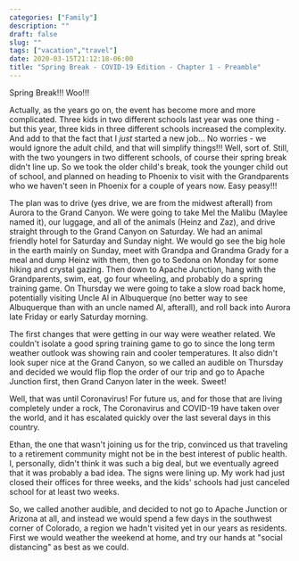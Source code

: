 ```yaml
---
categories: ["Family"]
description: ""
draft: false
slug: ""
tags: ["vacation","travel"]
date: 2020-03-15T21:12:18-06:00
title: "Spring Break - COVID-19 Edition - Chapter 1 - Preamble"
---
```


Spring Break!!! Woo!!!

Actually, as the years go on, the event has become more and more complicated. Three kids in two different schools last year was one thing - but this year, three kids in three different schools increased the complexity. And add to that the fact that I _just_ started a new job... No worries - we would ignore the adult child, and that will simplify things!!! Well, sort of. Still, with the two youngers in two different schools, of course their spring break didn't line up. So we took the older child's break, took the younger child out of school, and planned on heading to Phoenix to visit with the Grandparents who we haven't seen in Phoenix for a couple of years now. Easy peasy!!!

The plan was to drive (yes drive, we are from the midwest afterall) from Aurora to the Grand Canyon. We were going to take Mel the Malibu (Maylee named it), our luggage, and all of the animals (Heinz and Zaz), and drive straight through to the Grand Canyon on Saturday. We had an animal friendly hotel for Saturday and Sunday night. We would go see the big hole in the earth mainly on Sunday, meet with Grandpa and Grandma Grady for a meal and dump Heinz with them, then go to Sedona on Monday for some hiking and crystal gazing. Then down to Apache Junction, hang with the Grandparents, swim, eat, go four wheeling, and probably do a spring training game. On Thursday we were going to take a slow road back home, potentially visiting Uncle Al in Albuquerque (no better way to see Albuquerque than with an uncle named Al, afterall), and roll back into Aurora late Friday or early Saturday morning.

The first changes that were getting in our way were weather related. We couldn't isolate a good spring training game to go to since the long term weather outlook was showing rain and cooler temperatures. It also didn't look super nice at the Grand Canyon, so we called an audible on Thursday and decided we would flip flop the order of our trip and go to Apache Junction first, then Grand Canyon later in the week. Sweet!

Well, that was until Coronavirus! For future us, and for those that are living completely under a rock, The Coronavirus and COVID-19 have taken over the world, and it has escalated quickly over the last several days in this country. 

Ethan, the one that wasn't joining us for the trip, convinced us that traveling to a retirement community might not be in the best interest of public health. I, personally, didn't think it was such a big deal, but we eventually agreed that it was probably a bad idea. The signs were lining up. My work had just closed their offices for three weeks, and the kids' schools had just canceled school for at least two weeks.

So, we called another audible, and decided to not go to Apache Junction or Arizona at all, and instead we would spend a few days in the southwest corner of Colorado, a region we hadn't visited yet in our years as residents. First we would weather the weekend at home, and try our hands at "social distancing" as best as we could.
